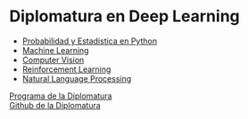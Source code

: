 # Diplomatura en Deep Learning

* [Probabilidad y Estadística en Python](https://github.com/LCaravaggio/DeepLearning_ITBA/tree/main/PEP)
* [Machine Learning](https://github.com/LCaravaggio/DeepLearning_ITBA/tree/main/ML)
* [Computer Vision](https://github.com/LCaravaggio/DeepLearning_ITBA/tree/main/CV)
* [Reinforcement Learning](https://github.com/LCaravaggio/DeepLearning_ITBA/tree/main/RL)
* [Natural Language Processing](https://github.com/LCaravaggio/DeepLearning_ITBA/tree/main/NLP)

[Programa de la Diplomatura](https://innovacion.itba.edu.ar/educacion-ejecutiva/tic/deep-learning/) <br/>
[Github de la Diplomatura](https://github.com/deeplearning-itba) <br/>
